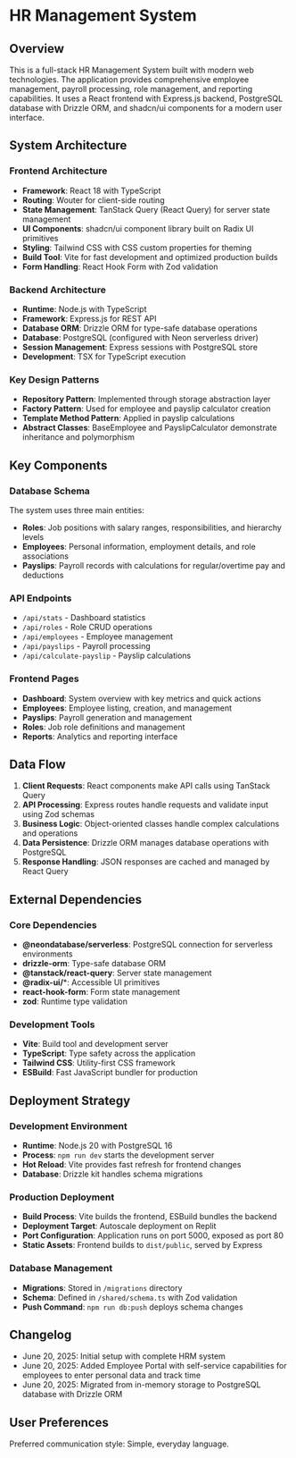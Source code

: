 # HR Management System

## Overview

This is a full-stack HR Management System built with modern web technologies. The application provides comprehensive employee management, payroll processing, role management, and reporting capabilities. It uses a React frontend with Express.js backend, PostgreSQL database with Drizzle ORM, and shadcn/ui components for a modern user interface.

## System Architecture

### Frontend Architecture
- **Framework**: React 18 with TypeScript
- **Routing**: Wouter for client-side routing
- **State Management**: TanStack Query (React Query) for server state management
- **UI Components**: shadcn/ui component library built on Radix UI primitives
- **Styling**: Tailwind CSS with CSS custom properties for theming
- **Build Tool**: Vite for fast development and optimized production builds
- **Form Handling**: React Hook Form with Zod validation

### Backend Architecture
- **Runtime**: Node.js with TypeScript
- **Framework**: Express.js for REST API
- **Database ORM**: Drizzle ORM for type-safe database operations
- **Database**: PostgreSQL (configured with Neon serverless driver)
- **Session Management**: Express sessions with PostgreSQL store
- **Development**: TSX for TypeScript execution

### Key Design Patterns
- **Repository Pattern**: Implemented through storage abstraction layer
- **Factory Pattern**: Used for employee and payslip calculator creation
- **Template Method Pattern**: Applied in payslip calculations
- **Abstract Classes**: BaseEmployee and PayslipCalculator demonstrate inheritance and polymorphism

## Key Components

### Database Schema
The system uses three main entities:
- **Roles**: Job positions with salary ranges, responsibilities, and hierarchy levels
- **Employees**: Personal information, employment details, and role associations
- **Payslips**: Payroll records with calculations for regular/overtime pay and deductions

### API Endpoints
- `/api/stats` - Dashboard statistics
- `/api/roles` - Role CRUD operations
- `/api/employees` - Employee management
- `/api/payslips` - Payroll processing
- `/api/calculate-payslip` - Payslip calculations

### Frontend Pages
- **Dashboard**: System overview with key metrics and quick actions
- **Employees**: Employee listing, creation, and management
- **Payslips**: Payroll generation and management
- **Roles**: Job role definitions and management
- **Reports**: Analytics and reporting interface

## Data Flow

1. **Client Requests**: React components make API calls using TanStack Query
2. **API Processing**: Express routes handle requests and validate input using Zod schemas
3. **Business Logic**: Object-oriented classes handle complex calculations and operations
4. **Data Persistence**: Drizzle ORM manages database operations with PostgreSQL
5. **Response Handling**: JSON responses are cached and managed by React Query

## External Dependencies

### Core Dependencies
- **@neondatabase/serverless**: PostgreSQL connection for serverless environments
- **drizzle-orm**: Type-safe database ORM
- **@tanstack/react-query**: Server state management
- **@radix-ui/***: Accessible UI primitives
- **react-hook-form**: Form state management
- **zod**: Runtime type validation

### Development Tools
- **Vite**: Build tool and development server
- **TypeScript**: Type safety across the application
- **Tailwind CSS**: Utility-first CSS framework
- **ESBuild**: Fast JavaScript bundler for production

## Deployment Strategy

### Development Environment
- **Runtime**: Node.js 20 with PostgreSQL 16
- **Process**: `npm run dev` starts the development server
- **Hot Reload**: Vite provides fast refresh for frontend changes
- **Database**: Drizzle kit handles schema migrations

### Production Deployment
- **Build Process**: Vite builds the frontend, ESBuild bundles the backend
- **Deployment Target**: Autoscale deployment on Replit
- **Port Configuration**: Application runs on port 5000, exposed as port 80
- **Static Assets**: Frontend builds to `dist/public`, served by Express

### Database Management
- **Migrations**: Stored in `/migrations` directory
- **Schema**: Defined in `/shared/schema.ts` with Zod validation
- **Push Command**: `npm run db:push` deploys schema changes

## Changelog
- June 20, 2025: Initial setup with complete HRM system
- June 20, 2025: Added Employee Portal with self-service capabilities for employees to enter personal data and track time
- June 20, 2025: Migrated from in-memory storage to PostgreSQL database with Drizzle ORM

## User Preferences

Preferred communication style: Simple, everyday language.